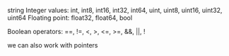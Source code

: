 string
Integer values: int, int8, int16, int32, int64, uint, uint8, uint16, uint32, uint64
Floating point: float32, float64,
bool

Boolean operators: ==, !=, <, >, <=, >=, &&, ||, !


we can also work with pointers